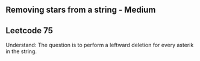 ## Removing stars from a string - Medium
## Leetcode 75

Understand:
The question is to perform a leftward deletion for every asterik in the string.

